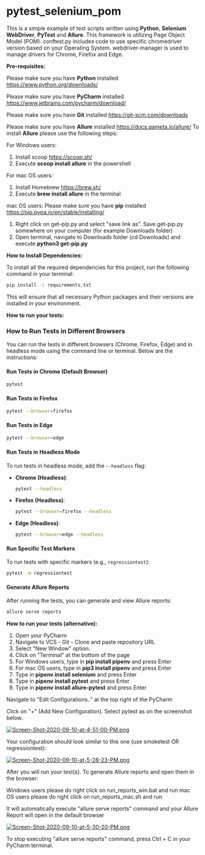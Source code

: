 # pytest_selenium_pom

This is a simple example of test scripts written using **Python**, **Selenium WebDriver**, **PyTest**
and **Allure**. 
This framework is utilizing Page Object Model (POM). 
conftest.py includes code to use specific chromedriver version based on your Operating System.
webdriver-manager is used to manage drivers for Chrome, Firefox and Edge.

**Pre-requisites:**

Please make sure you have **Python** installed https://www.python.org/downloads/

Please make sure you have **PyCharm** installed https://www.jetbrains.com/pycharm/download/

Please make sure you have **Git** installed https://git-scm.com/downloads

Please make sure you have **Allure** installed https://docs.qameta.io/allure/
To install **Allure** please use the following steps:

For Windows users:
1. Install scoop https://scoop.sh/
2. Execute **scoop install allure** in the powershell

For mac OS users:
1. Install Homebrew https://brew.sh/
2. Execute **brew install allure** in the terminal

mac OS users: 
Please make sure you have **pip** installed https://pip.pypa.io/en/stable/installing/
1. Right click on get-pip.py and select "save link as". Save get-pip.py somewhere on your computer (for example Downloads folder)
2. Open terminal, navigate to Downloads folder (cd Downloads) and execute **python3 get-pip.py**

**How to Install Dependencies:**

To install all the required dependencies for this project, run the following command in your terminal:

```bash
pip install -r requirements.txt
```

This will ensure that all necessary Python packages and their versions are installed in your environment.

**How to run your tests:**
### How to Run Tests in Different Browsers

You can run the tests in different browsers (Chrome, Firefox, Edge) and in headless mode using the command line or terminal. Below are the instructions:

#### Run Tests in Chrome (Default Browser)
```bash
pytest
```

#### Run Tests in Firefox
```bash
pytest --browser=firefox
```

#### Run Tests in Edge
```bash
pytest --browser=edge
```

#### Run Tests in Headless Mode
To run tests in headless mode, add the `--headless` flag:
- **Chrome (Headless)**:
  ```bash
  pytest --headless
  ```
- **Firefox (Headless)**:
  ```bash
  pytest --browser=firefox --headless
  ```
- **Edge (Headless)**:
  ```bash
  pytest --browser=edge --headless
  ```

#### Run Specific Test Markers
To run tests with specific markers (e.g., `regressiontest`):
```bash
pytest -m regressiontest
```

#### Generate Allure Reports
After running the tests, you can generate and view Allure reports:
```bash
allure serve reports
```

**How to run your tests (alternative):**
 
1. Open your PyCharm
2. Navigate to VCS - Git - Clone and paste repository URL 
3. Select "New Window" option.
4. Click on "Terminal" at the bottom of the page
5. For Windows users, type in **pip install pipenv** and press Enter
6. For mac OS users, type in **pip3 install pipenv** and press Enter
7. Type in **pipenv install selenium** and press Enter
8. Type in **pipenv install pytest** and press Enter
9. Type in **pipenv install allure-pytest** and press Enter

Navigate to "Edit Configurations.." at the top right of the PyCharm

Click on "+" (Add New Configuration). Select pytest as on the screenshot below.

[![Screen-Shot-2020-09-10-at-4-51-00-PM.png](https://i.postimg.cc/MGR6V9QM/Screen-Shot-2020-09-10-at-4-51-00-PM.png)](https://postimg.cc/CZhpVHJS)

Your configuration should look similar to this one (use smoketest OR regressiontest):

[![Screen-Shot-2020-09-10-at-5-28-23-PM.png](https://i.postimg.cc/d3mfRysK/Screen-Shot-2020-09-10-at-5-28-23-PM.png)](https://postimg.cc/Zvnj40vf)

After you will run your test(s). 
To generate Allure reports and open them in the browser:

Windows users please do right click on run_reports_win.bat and run
mac OS users please do right click on run_reports_mac.sh and run

It will automatically execute "allure serve reports" command and your Allure Report will open in the default browser

[![Screen-Shot-2020-09-10-at-5-30-20-PM.png](https://i.postimg.cc/CLrN3N6Q/Screen-Shot-2020-09-10-at-5-30-20-PM.png)](https://postimg.cc/kB8K8xCQ)

To stop executing "allure serve reports" command, press Ctrl + C in your PyCharm terminal.
